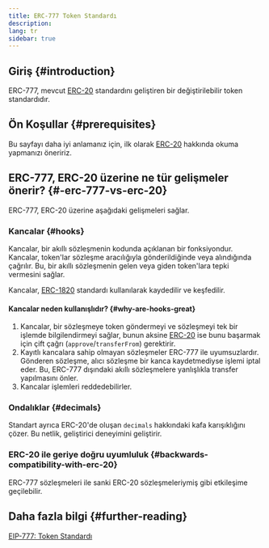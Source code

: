 ```yaml
---
title: ERC-777 Token Standardı
description:
lang: tr
sidebar: true
---
```


## Giriş {#introduction}

ERC-777, mevcut [ERC-20](/developers/docs/standards/tokens/erc-20/) standardını geliştiren bir değiştirilebilir token standardıdır.

## Ön Koşullar {#prerequisites}

Bu sayfayı daha iyi anlamanız için, ilk olarak [ERC-20](/developers/docs/standards/tokens/erc-20/) hakkında okuma yapmanızı öneririz.

## ERC-777, ERC-20 üzerine ne tür gelişmeler önerir? {#-erc-777-vs-erc-20}

ERC-777, ERC-20 üzerine aşağıdaki gelişmeleri sağlar.

### Kancalar {#hooks}

Kancalar, bir akıllı sözleşmenin kodunda açıklanan bir fonksiyondur. Kancalar, token'lar sözleşme aracılığıyla gönderildiğinde veya alındığında çağrılır. Bu, bir akıllı sözleşmenin gelen veya giden token'lara tepki vermesini sağlar.

Kancalar, [ERC-1820](https://eips.ethereum.org/EIPS/eip-1820) standardı kullanılarak kaydedilir ve keşfedilir.

#### Kancalar neden kullanışlıdır? {#why-are-hooks-great}

1. Kancalar, bir sözleşmeye token göndermeyi ve sözleşmeyi tek bir işlemde bilgilendirmeyi sağlar, bunun aksine [ERC-20](https://eips.ethereum.org/EIPS/eip-20) ise bunu başarmak için çift çağrı (`approve`/`transferFrom`) gerektirir.
2. Kayıtlı kancalara sahip olmayan sözleşmeler ERC-777 ile uyumsuzlardır. Gönderen sözleşme, alıcı sözleşme bir kanca kaydetmediyse işlemi iptal eder. Bu, ERC-777 dışındaki akıllı sözleşmelere yanlışlıkla transfer yapılmasını önler.
3. Kancalar işlemleri reddedebilirler.

### Ondalıklar {#decimals}

Standart ayrıca ERC-20'de oluşan `decimals` hakkındaki kafa karışıklığını çözer. Bu netlik, geliştirici deneyimini geliştirir.

### ERC-20 ile geriye doğru uyumluluk {#backwards-compatibility-with-erc-20}

ERC-777 sözleşmeleri ile sanki ERC-20 sözleşmeleriymiş gibi etkileşime geçilebilir.

## Daha fazla bilgi {#further-reading}

[EIP-777: Token Standardı](https://eips.ethereum.org/EIPS/eip-777)
